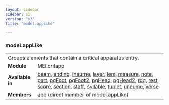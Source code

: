 ```yaml
---
layout: sidebar
sidebar: s1
version: "v3"
title: "model.appLike"

---
```


<div class="classSpec model">
   <h3 id="model.appLike">model.appLike</h3>
   <table class="wovenodd">
      <tr>
         <td colspan="2" class="wovenodd-col2">Groups elements that contain a critical apparatus entry.</td>
      </tr>
      <tr>
         <td class="wovenodd-col1">
            <strong>Module</strong>
         </td>
         <td class="wovenodd-col2">MEI.critapp</td>
      </tr>
      <tr>
         <td class="wovenodd-col1">
            <strong>Available in</strong>
         </td>
         <td class="wovenodd-col2">
            <div class="parent">
               <div>
                  <a class="link_odd_elementSpec" href="/{{ page.version }}/elements/beam.html">beam</a>, 
                  <a class="link_odd_elementSpec" href="/{{ page.version }}/elements/ending.html">ending</a>, 
                  <a class="link_odd_elementSpec" href="/{{ page.version }}/elements/ineume.html">ineume</a>, 
                  <a class="link_odd_elementSpec" href="/{{ page.version }}/elements/layer.html">layer</a>, 
                  <a class="link_odd_elementSpec" href="/{{ page.version }}/elements/lem.html">lem</a>, 
                  <a class="link_odd_elementSpec" href="/{{ page.version }}/elements/measure.html">measure</a>, 
                  <a class="link_odd_elementSpec" href="/{{ page.version }}/elements/note.html">note</a>, 
                  <a class="link_odd_elementSpec" href="/{{ page.version }}/elements/part.html">part</a>, 
                  <a class="link_odd_elementSpec" href="/{{ page.version }}/elements/pgFoot.html">pgFoot</a>, 
                  <a class="link_odd_elementSpec" href="/{{ page.version }}/elements/pgFoot2.html">pgFoot2</a>, 
                  <a class="link_odd_elementSpec" href="/{{ page.version }}/elements/pgHead.html">pgHead</a>, 
                  <a class="link_odd_elementSpec" href="/{{ page.version }}/elements/pgHead2.html">pgHead2</a>, 
                  <a class="link_odd_elementSpec" href="/{{ page.version }}/elements/rdg.html">rdg</a>, 
                  <a class="link_odd_elementSpec" href="/{{ page.version }}/elements/rest.html">rest</a>, 
                  <a class="link_odd_elementSpec" href="/{{ page.version }}/elements/score.html">score</a>, 
                  <a class="link_odd_elementSpec" href="/{{ page.version }}/elements/section.html">section</a>, 
                  <a class="link_odd_elementSpec" href="/{{ page.version }}/elements/staff.html">staff</a>, 
                  <a class="link_odd_elementSpec" href="/{{ page.version }}/elements/syllable.html">syllable</a>, 
                  <a class="link_odd_elementSpec" href="/{{ page.version }}/elements/tuplet.html">tuplet</a>, 
                  <a class="link_odd_elementSpec" href="/{{ page.version }}/elements/uneume.html">uneume</a>, 
                  <a class="link_odd_elementSpec" href="/{{ page.version }}/elements/verse.html">verse</a>
               </div>
            </div>
         </td>
      </tr>
      <tr>
         <td class="wovenodd-col1">
            <strong>Members</strong>
         </td>
         <td class="wovenodd-col2">
            <div class="parent">
               <div>
                  <a class="link_odd_elementSpec" href="/{{ page.version }}/elements/app.html">app</a> (direct member of model.appLike)
               </div>
            </div>
         </td>
      </tr>
   </table>
</div>